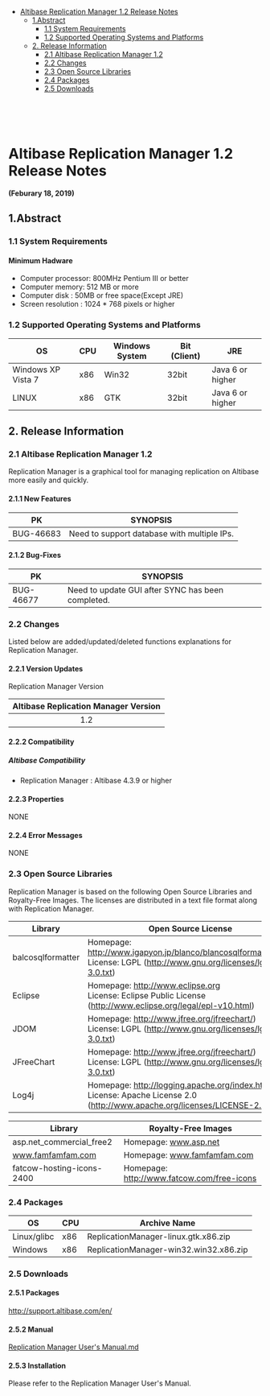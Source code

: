 <!-- START doctoc generated TOC please keep comment here to allow auto update -->

<!-- DON'T EDIT THIS SECTION, INSTEAD RE-RUN doctoc TO UPDATE -->

- [Altibase Replication Manager 1.2 Release Notes](#altibase-replication-manager-12-release-notes)
  - [1.Abstract](#1abstract)
    - [1.1 System Requirements](#11-system-requirements)
    - [1.2 Supported Operating Systems and Platforms](#12-supported-operating-systems-and-platforms)
  - [2. Release Information](#2-release-information)
    - [2.1 Altibase Replication Manager 1.2](#21-altibase-replication-manager-12)
    - [2.2 Changes](#22-changes)
    - [2.3 Open Source Libraries](#23-open-source-libraries)
    - [2.4 Packages](#24-packages)
    - [2.5 Downloads](#25-downloads)

<!-- END doctoc generated TOC please keep comment here to allow auto update -->

</br>

</br>

</br>

Altibase Replication Manager 1.2 Release Notes
===============================

**(Feburary 18, 2019)**

1.Abstract
---------------

### 1.1 System Requirements

#### Minimum Hadware

* Computer processor: 800MHz Pentium III or better
* Computer memory: 512 MB or more
* Computer disk : 50MB or free space(Except JRE)
* Screen resolution : 1024 * 768 pixels or higher

### 1.2 Supported Operating Systems and Platforms

| OS                 | CPU | Windows System | Bit (Client) | JRE              |
| ------------------ | --- | -------------- | ------------ | ---------------- |
| Windows XP Vista 7 | x86 | Win32          | 32bit        | Java 6 or higher |
| LINUX              | x86 | GTK            | 32bit        | Java 6 or higher |

## 2. Release Information

### 2.1 Altibase Replication Manager 1.2

Replication Manager is a graphical tool for managing replication on Altibase more easily and quickly. 

#### 2.1.1 New Features

| PK        | SYNOPSIS                                    |
|:---------:|:-------------------------------------------:|
| BUG-46683 | Need to support database with multiple IPs. |

#### 2.1.2  Bug-Fixes

| PK        | SYNOPSIS                                          |
| --------- | ------------------------------------------------- |
| BUG-46677 | Need to update GUI after SYNC has been completed. |

### 2.2 Changes

Listed below are added/updated/deleted functions explanations for Replication Manager.

#### 2.2.1 Version Updates

Replication Manager Version

| Altibase Replication Manager Version |
|:------------------------------------:|
| 1.2                                  |

#### 2.2.2 Compatibility

##### Altibase Compatibility

- Replication Manager : Altibase 4.3.9 or higher

#### 2.2.3 Properties

NONE

#### 2.2.4 Error Messages

NONE

### 2.3 Open Source Libraries

Replication Manager is based on the following Open Source Libraries and Royalty-Free Images. The
licenses are distributed in a text file format along with Replication Manager.

| Library           | Open Source License                                                                                                             |
| ----------------- | ------------------------------------------------------------------------------------------------------------------------------- |
| balcosqlformatter | Homepage: http://www.igapyon.jp/blanco/blancosqlformatter.html </br>License: LGPL (http://www.gnu.org/licenses/lgpl-3.0.txt)    |
| Eclipse           | Homepage: http://www.eclipse.org <br/>License: Eclipse Public License (http://www.eclipse.org/legal/epl-v10.html)               |
| JDOM              | Homepage: http://www.jfree.org/jfreechart/) <br/>License: LGPL (http://www.gnu.org/licenses/lgpl-3.0.txt)                       |
| JFreeChart        | Homepage: http://www.jfree.org/jfreechart/) <br/>License: LGPL (http://www.gnu.org/licenses/lgpl-3.0.txt)                       |
| Log4j             | Homepage: http://logging.apache.org/index.html<br/>License: Apache License 2.0 (http://www.apache.org/licenses/LICENSE-2.0.txt) |

| Library                   | Royalty-Free Images                        |
| ------------------------- | ------------------------------------------ |
| asp.net_commercial_free2  | Homepage: www.asp.net                      |
| www.famfamfam.com         | Homepage: www.famfamfam.com                |
| fatcow-hosting-icons-2400 | Homepage: http://www.fatcow.com/free-icons |

### 2.4 Packages

| OS          | CPU | Archive Name                           |
| ----------- | --- | -------------------------------------- |
| Linux/glibc | x86 | ReplicationManager-linux.gtk.x86.zip   |
| Windows     | x86 | ReplicationManager-win32.win32.x86.zip |

### 2.5 Downloads

#### 2.5.1 Packages

<http://support.altibase.com/en/>

#### 2.5.2 Manual

[Replication Manager User's Manual.md](https://github.com/ALTIBASE/Documents/blob/master/Manuals/Tools/eng/Replication%20Manager%20User's%20Manual.md)

#### 2.5.3 Installation

Please refer to the Replication Manager User's Manual.